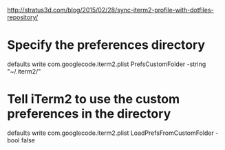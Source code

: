 


http://stratus3d.com/blog/2015/02/28/sync-iterm2-profile-with-dotfiles-repository/

# Specify the preferences directory
defaults write com.googlecode.iterm2.plist PrefsCustomFolder -string "~/.iterm2/"

# Tell iTerm2 to use the custom preferences in the directory
defaults write com.googlecode.iterm2.plist LoadPrefsFromCustomFolder -bool false


